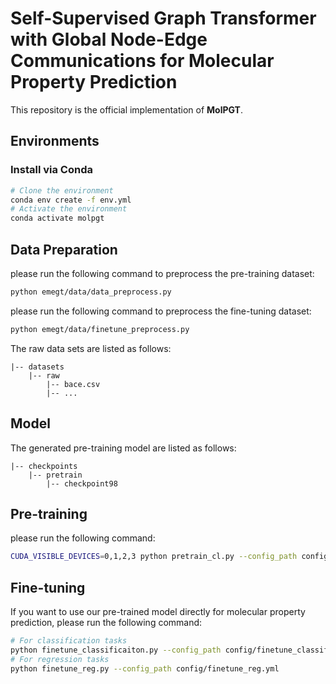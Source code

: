 # Self-Supervised Graph Transformer with Global Node-Edge Communications for Molecular Property Prediction

This repository is the official implementation of **MolPGT**.

## Environments

### Install via Conda

```bash
# Clone the environment
conda env create -f env.yml
# Activate the environment
conda activate molpgt
```
## Data Preparation

please run the following command to preprocess the pre-training dataset:

```bash
python emegt/data/data_preprocess.py
```

please run the following command to preprocess the fine-tuning dataset:

```bash
python emegt/data/finetune_preprocess.py
```

The raw data sets are listed as follows:

```
|-- datasets
    |-- raw
        |-- bace.csv
        |-- ...
```

## Model

The generated pre-training model are listed as follows:

```
|-- checkpoints
    |-- pretrain
        |-- checkpoint98
```


## Pre-training

please run the following command:
```bash
CUDA_VISIBLE_DEVICES=0,1,2,3 python pretrain_cl.py --config_path config/pretrain_cl.yml
```

## Fine-tuning

If you want to use our pre-trained model directly for molecular property prediction, please run the following command:

```bash
# For classification tasks
python finetune_classificaiton.py --config_path config/finetune_classificaiton.yml
# For regression tasks
python finetune_reg.py --config_path config/finetune_reg.yml
```
